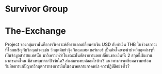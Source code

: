 # Survivor Group
# The-Exchange
Project ของกลุ่มเรานั้นคือการวิเคราะห์อัตราแลกเปลี่ยนค่าเงิน USD กับค่าเงิน THB ในช่วงสภาวะที่โลกเผชิญกับวิกฤตต่างๆเช่น วิกฤตต้มยำกุ้ง วิกฤตแฮมเบอร์เกอร์ เป็นต้นโดยจะนำช่วงวิกฤตต่างๆที่เป็นข้อมูลสารสนเทศนั้น มาวิเคราะห์ว่าในขณะนั้นอัตราการแลกเปลี่ยนของเงินทั้ง 2 สกุลนี้ผันผวนมากขนาดไหน มีสาเหตุมาจากปัจจัยใด? ส่งผลกระทบต่ออะไรบ้าง? แนวทางการเตรียมความพร้อม รับมือการแก้ปัญหาวิกฤตการทางการเงินในอนาคตภายภาคหน้า ควรปฏิบัติอย่างไร?
